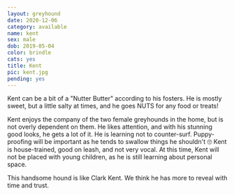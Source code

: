 ```yaml
---
layout: greyhound
date: 2020-12-06
category: available
name: kent
sex: male
dob: 2019-05-04
color: brindle
cats: yes
title: Kent
pic: kent.jpg
pending: yes
---
```

Kent can be a bit of a "Nutter Butter" according to his fosters. He is mostly sweet, but a little salty at times, and he goes NUTS for any food or treats! 

Kent enjoys the company of the two female greyhounds in the home, but is not overly dependent on them. He likes attention, and with his stunning good looks, he gets a lot of it. He is learning not to counter-surf. Puppy-proofing will be important as he tends to swallow things he shouldn't 🙄 Kent is house-trained, good on leash, and not very vocal. At this time, Kent will not be placed with young children, as he is still learning about personal space. 

This handsome hound is like Clark Kent. We think he has more to reveal with time and trust.

